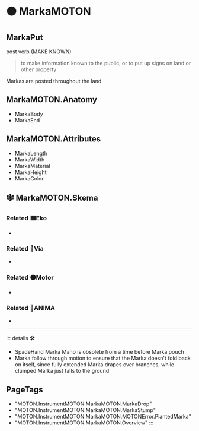 # 🟠 <motor>MarkaMOTON</motor>

## MarkaPut

post verb (MAKE KNOWN)

> to make information known to the public, or to put up signs on land or other property

Markas are posted throughout the land.

## MarkaMOTON.Anatomy

- MarkaBody
- MarkaEnd

## MarkaMOTON.Attributes

- MarkaLength
- MarkaWidth
- MarkaMaterial
- MarkaHeight
- MarkaColor

## 🕸 MarkaMOTON.Skema

### Related 🟩<ekos>Eko</ekos>

-

### Related 🔻<via>Via</via>

-

### Related 🟠<motor>Motor</motor>

-

### Related 💜<anima>ANIMA</anima>

-

---

<!-- =================================================== -->
<!-- =================================================== -->
<!-- =================================================== -->
<!-- =================================================== -->
<!-- =================================================== -->
::: details 🛠

- SpadeHand Marka Mano is obsolete from a time before Marka pouch
- Marka follow through motion to ensure that the Marka doesn't fold back on itself, since fully extended Marka drapes over branches, while clumped Marka just falls to the ground

<h2>PageTags</h2>

- "MOTON.InstrumentMOTON.MarkaMOTON.MarkaDrop"
- "MOTON.InstrumentMOTON.MarkaMOTON.MarkaStump"
- "MOTON.InstrumentMOTON.MarkaMOTON.MOTONError.PlantedMarka"
- "MOTON.InstrumentMOTON.MarkaMOTON.Overview"
:::
